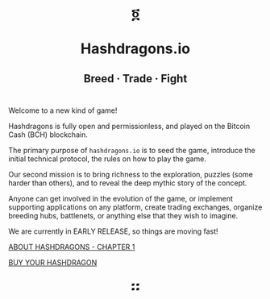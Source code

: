 
# <div align="center">&#x136c;</div><br/><div align="center">Hashdragons.io</div>
## <div align="center">Breed &#xb7; Trade &#xb7; Fight</div><br/>

Welcome to a new kind of game!

Hashdragons is fully open and permissionless, and played on the Bitcoin Cash (BCH) blockchain.

The primary purpose of `hashdragons.io` is to seed the game, introduce the initial technical protocol, the rules on how to play the game.

Our second mission is to bring richness to the exploration, puzzles (some harder than others), and to reveal the deep mythic story of the concept.

Anyone can get involved in the evolution of the game, or implement supporting applications on any platform, create trading exchanges, organize breeding hubs, battlenets, or anything else that they wish to imagine.

We are currently in EARLY RELEASE, so things are moving fast!

[ABOUT HASHDRAGONS - CHAPTER 1](./hashdragons1.md)

[BUY YOUR HASHDRAGON](./brood1.md)

<div align="center" style="font-size:30pt;">&#x1362;</div>
